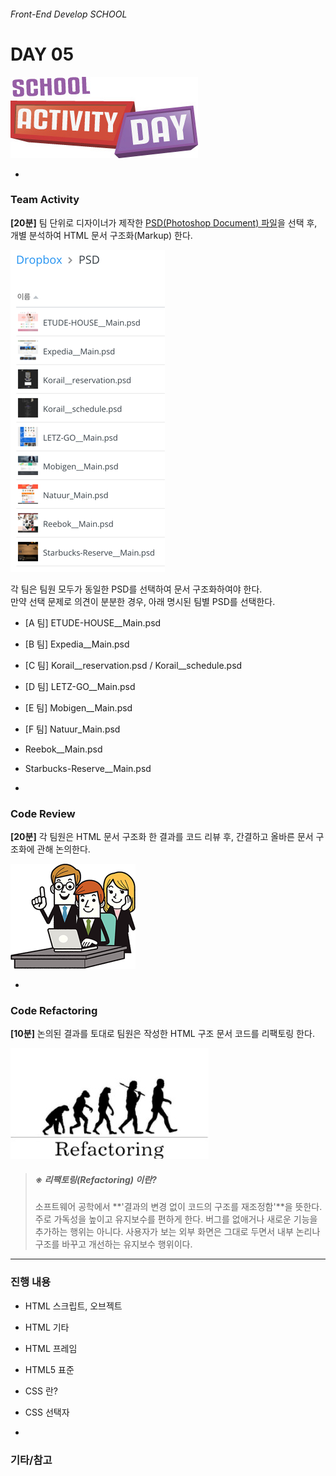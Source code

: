 ###### Front-End Develop SCHOOL

# DAY 05

![school_activity_day](../Assets/school_activity_day.jpg)

-

### Team Activity

**[20분]** 팀 단위로 디자이너가 제작한 [PSD(Photoshop Document) 파일](https://www.dropbox.com/sh/pl3vrst3re24sht/AAD-koAIko_i493P-v9hSF1Ia?dl=0)을 선택 후, 개별 분석하여 HTML 문서 구조화(Markup) 한다.

![PSD_Lists](../Assets/PSD_Lists.png)

각 팀은 팀원 모두가 동일한 PSD를 선택하여 문서 구조화하여야 한다.<br>
만약 선택 문제로 의견이 분분한 경우, 아래 명시된 팀별 PSD를 선택한다.

- [A 팀] ETUDE-HOUSE__Main.psd
- [B 팀] Expedia__Main.psd
- [C 팀] Korail__reservation.psd / Korail__schedule.psd
- [D 팀] LETZ-GO__Main.psd
- [E 팀] Mobigen__Main.psd
- [F 팀] Natuur_Main.psd
- Reebok__Main.psd
- Starbucks-Reserve__Main.psd

-

### Code Review

**[20분]** 각 팀원은 HTML 문서 구조화 한 결과를 코드 리뷰 후, 간결하고 올바른 문서 구조화에 관해 논의한다.

![over-the-shoulder-code-review](../Assets/over-the-shoulder-code-review.png)

-

### Code Refactoring

**[10분]** 논의된 결과를 토대로 팀원은 작성한 HTML 구조 문서 코드를 리팩토링 한다.

![refactoring](../Assets/refactoring.jpg)

> ##### ※ 리팩토링(Refactoring) 이란?
> 소프트웨어 공학에서 **'결과의 변경 없이 코드의 구조를 재조정함'**을 뜻한다. 주로 가독성을 높이고 유지보수를 편하게 한다. 버그를 없애거나 새로운 기능을 추가하는 행위는 아니다. 사용자가 보는 외부 화면은 그대로 두면서 내부 논리나 구조를 바꾸고 개선하는 유지보수 행위이다.

---

### 진행 내용

- HTML 스크립트, 오브젝트
- HTML 기타
- HTML 프레임
- HTML5 표준
- CSS 란?
- CSS 선택자

-

### 기타/참고

<!-- - [pages.github.com](https://pages.github.com/) -->